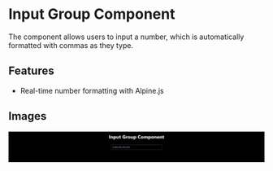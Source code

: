 # Input Group Component

The component allows users to input a number, which is automatically formatted with commas as they type.

## Features

- Real-time number formatting with Alpine.js

## Images

![inputGroup](media/inputGroup.png)
